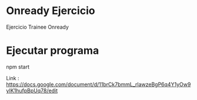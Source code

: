 # Onready Ejercicio
Ejercicio Trainee Onready

# Ejecutar programa
npm start

Link : https://docs.google.com/document/d/11brCk7bmmL_rlawzeBgP6q4Y1yOw9yIK1hufpBpUq78/edit
